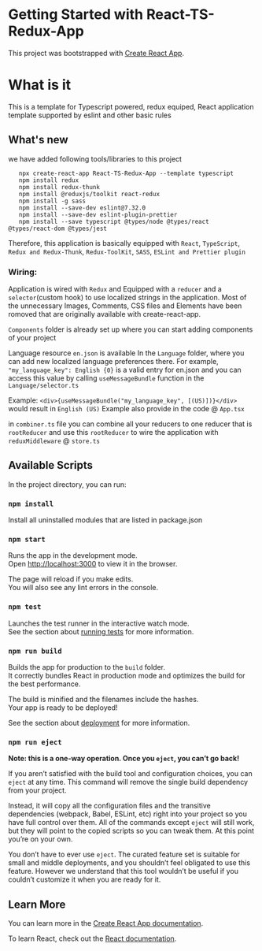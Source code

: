 # Getting Started with React-TS-Redux-App

This project was bootstrapped with [Create React App](https://github.com/facebook/create-react-app).

# What is it
This is a template for Typescript powered, redux equiped, React application template supported by eslint and other basic rules

## What's new
we have added following tools/libraries to this project

```
   npx create-react-app React-TS-Redux-App --template typescript
   npm install redux
   npm install redux-thunk
   npm install @reduxjs/toolkit react-redux
   npm install -g sass
   npm install --save-dev eslint@7.32.0
   npm install --save-dev eslint-plugin-prettier
   npm install --save typescript @types/node @types/react @types/react-dom @types/jest
```
Therefore, this application is basically equipped with `React`, `TypeScript`, `Redux and Redux-Thunk`, `Redux-ToolKit`, `SASS`, `ESLint and Prettier plugin`

### Wiring: 
Application is wired with `Redux` and Equipped with a `reducer` and a `selector`(custom hook) to use localized strings in the application. 
Most of the unnecessary Images, Comments, CSS files and Elements have been romoved that are originally available with create-react-app.

`Components` folder is already set up where you can start adding components of your project

Language resource `en.json` is available In the `Language` folder, where you can add new localized language preferences there.
For example, `"my_language_key": English {0}` is a valid entry for en.json and you can access this value by calling `useMessageBundle` function in the `Language/selector.ts`

Example: `<div>{useMessageBundle("my_language_key", [(US)])}</div>` would result in `English (US)` 
Example also provide in the code @ `App.tsx`

in `combiner.ts` file you can combine all your reducers to one reducer that is `rootReducer` and use this `rootReducer` to wire the application with `reduxMiddleware` @ `store.ts`

## Available Scripts

In the project directory, you can run:

### `npm install`
Install all uninstalled modules that are listed in package.json

### `npm start`

Runs the app in the development mode.\
Open [http://localhost:3000](http://localhost:3000) to view it in the browser.

The page will reload if you make edits.\
You will also see any lint errors in the console.

### `npm test`

Launches the test runner in the interactive watch mode.\
See the section about [running tests](https://facebook.github.io/create-react-app/docs/running-tests) for more information.

### `npm run build`

Builds the app for production to the `build` folder.\
It correctly bundles React in production mode and optimizes the build for the best performance.

The build is minified and the filenames include the hashes.\
Your app is ready to be deployed!

See the section about [deployment](https://facebook.github.io/create-react-app/docs/deployment) for more information.

### `npm run eject`

**Note: this is a one-way operation. Once you `eject`, you can’t go back!**

If you aren’t satisfied with the build tool and configuration choices, you can `eject` at any time. This command will remove the single build dependency from your project.

Instead, it will copy all the configuration files and the transitive dependencies (webpack, Babel, ESLint, etc) right into your project so you have full control over them. All of the commands except `eject` will still work, but they will point to the copied scripts so you can tweak them. At this point you’re on your own.

You don’t have to ever use `eject`. The curated feature set is suitable for small and middle deployments, and you shouldn’t feel obligated to use this feature. However we understand that this tool wouldn’t be useful if you couldn’t customize it when you are ready for it.

## Learn More

You can learn more in the [Create React App documentation](https://facebook.github.io/create-react-app/docs/getting-started).

To learn React, check out the [React documentation](https://reactjs.org/).
